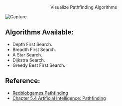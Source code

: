 <p align="center">
 Visualize Pathfinding Algorithms
</p>

![Capture](https://user-images.githubusercontent.com/49046616/143917920-d3c541db-25f5-4e94-80f1-50f9c8128bde.PNG)

## Algorithms Available:
-  Depth First Search.
-  Breadth First Search.
-  A Star Search.
-  Dijkstra Search.
-  Greedy Best First Search.

## Reference:
- [Redblobgames Pathfinding](https://www.redblobgames.com/pathfinding/a-star/introduction.html)
- [Chapter 5.4 Artificial Intelligence: Pathfinding](https://www.sci.brooklyn.cuny.edu/~meyer/CISC3600/Materials/5_4AIPathfinding.pdf)


